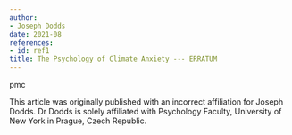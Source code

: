 ```yaml
---
author:
- Joseph Dodds
date: 2021-08
references:
- id: ref1
title: The Psychology of Climate Anxiety --- ERRATUM
---
```


pmc

This article was originally published with an incorrect affiliation for
Joseph Dodds. Dr Dodds is solely affiliated with Psychology Faculty,
University of New York in Prague, Czech Republic.

